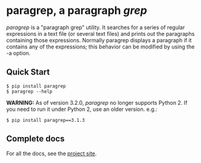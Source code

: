 # paragrep, a paragraph _grep_

*paragrep* is a "paragraph grep" utility. It searches for a series of
regular expressions in a text file (or several text files) and prints out
the paragraphs containing those expressions. Normally paragrep displays a
paragraph if it contains any of the expressions; this behavior can be
modified by using the -a option.

## Quick Start

```
$ pip install paragrep
$ paragrep --help
```

**WARNING:** As of version 3.2.0, _paragrep_ no longer supports Python 2.
If you need to run it under Python 2, use an older version. e.g.:

```
$ pip install paragrep==3.1.3
```

## Complete docs

For all the docs, see the [project site](http://software.clapper.org/paragrep).
